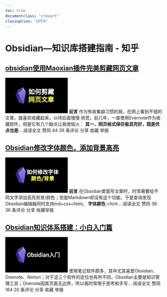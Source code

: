 ```yaml
---
toc: true
documentclass: "ctexart"
classoption: "UTF8"
---
```

# Obsidian—知识库搭建指南 - 知乎
## [obsidian使用Maoxian插件完美剪藏网页文章](https://zhuanlan.zhihu.com/p/400283327)
![cover](assets/1681734266-a753df81461725ce47c3b3373271afdd.jpg)
**前言** 作为有收集癖习惯的我，在网上看到不错的文章，就喜欢收藏起来，以待后面慢慢 欣赏。前几年，一直使用Evernote作为收藏软件，但是它有几个缺点让我很恼火： **其一、网页格式保存极其完好，既是优点也是**…
阅读全文​
​赞同 44​
​39 条评论
​分享
​收藏​ 举报
## [Obsidian修改字体颜色，添加背景高亮](https://zhuanlan.zhihu.com/p/399366217)
![cover](assets/1681734266-c370f213f7dce719c11b42faee9464e6.png)
**前言** 在Obsidian里面写文章时，时常需要给不同文字添加高亮背景/颜色；但是Markdown却没有这个功能，于是查询发现Obsidian编辑器同时支持md+css+html。 **字体颜色** <font…
阅读全文​
​赞同 36​
​36 条评论
​分享
​收藏​ 举报
## [Obsidian知识体系搭建：小白入门篇](https://zhuanlan.zhihu.com/p/398625612)
![cover](assets/1681734266-7e3e22b626a7b1a49c5eac5f5e081d32.png)
使用笔记软件颇多，其中尤其喜爱Obsidian、Onenote、Notion；对于这三个软件的定位也有所不同，Obsidian主要是知识管理工具；Onenote因其页面无边界，所以我时常用于思考和手写…
阅读全文​
​赞同 164​
​20 条评论
​分享
​收藏​ 举报

